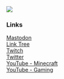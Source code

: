 <a href="https://github.com/spikehidden/">
  <img align="center" src="https://github-readme-stats.vercel.app/api?username=Spikehidden&show_icons=true&theme=tokyonight&" />
</a>

<!--
### Hi there 👋
**spikehidden/spikehidden** is a ✨ _special_ ✨ repository because its `README.md` (this file) appears on your GitHub profile.

Here are some ideas to get you started:

- 🔭 I’m currently working on ...
- 🌱 I’m currently learning ...
- 👯 I’m looking to collaborate on ...
- 🤔 I’m looking for help with ...
- 💬 Ask me about ...
- 📫 How to reach me: ...
- 😄 Pronouns: ...
- ⚡ Fun fact: ...
-->

### Links

[Mastodon](https://spikey.biz/mastodon)\
[Link Tree](https://spikey.biz/link)\
[Twitch](https://spikey.biz/twitch)\
[Twitter](https://spikey.biz/twitter)\
[YouTube - Minecraft](https://spikey.biz/youtubemc)\
[YouTube - Gaming](https://spikey.biz/youtube)

